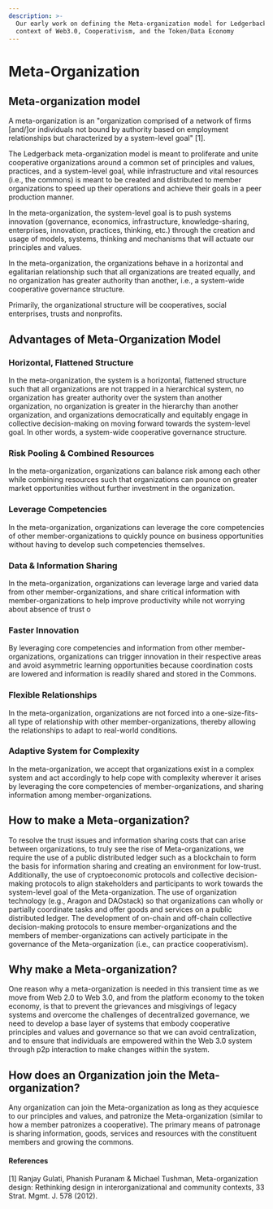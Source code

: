 ```yaml
---
description: >-
  Our early work on defining the Meta-organization model for Ledgerback in the
  context of Web3.0, Cooperativism, and the Token/Data Economy
---
```


# Meta-Organization

## Meta-organization model ‌ 

A meta-organization is an "organization comprised of a network of firms \[and/\]or individuals not bound by authority based on employment relationships but characterized by a system-level goal" \[1\].

The Ledgerback meta-organization model is meant to proliferate and unite cooperative organizations around a common set of principles and values, practices, and a system-level goal, while infrastructure and vital resources \(i.e., the commons\) is meant to be created and distributed to member organizations to speed up their operations and achieve their goals in a peer production manner.

In the meta-organization, the system-level goal is to push systems innovation \(governance, economics, infrastructure, knowledge-sharing, enterprises, innovation, practices, thinking, etc.\) through the creation and usage of models, systems, thinking and mechanisms that will actuate our principles and values.

In the meta-organization, the organizations behave in a horizontal and egalitarian relationship such that all organizations are treated equally, and no organization has greater authority than another, i.e., a system-wide cooperative governance structure.

Primarily, the organizational structure will be cooperatives, social enterprises, trusts and nonprofits. 

## Advantages of Meta-Organization Model

### Horizontal, Flattened Structure

In the meta-organization, the system is a horizontal, flattened structure such that all organizations are not trapped in a hierarchical system, no organization has greater authority over the system than another organization, no organization is greater in the hierarchy than another organization, and organizations democratically and equitably engage in collective decision-making on moving forward towards the system-level goal. In other words, a system-wide cooperative governance structure.

### Risk Pooling & Combined Resources

In the meta-organization, organizations can balance risk among each other while combining resources such that organizations can pounce on greater market opportunities without further investment in the organization.

### Leverage Competencies

In the meta-organization, organizations can leverage the core competencies of other member-organizations to quickly pounce on business opportunities without having to develop such competencies themselves. 

### Data & Information Sharing

In the meta-organization, organizations can leverage large and varied data from other member-organizations, and share critical information with member-organizations to help improve productivity while not worrying about absence of trust o

### Faster Innovation 

By leveraging core competencies and information from other member-organizations, organizations can trigger innovation in their respective areas and avoid asymmetric learning opportunities because coordination costs are lowered and information is readily shared and stored in the Commons. 

### Flexible Relationships

In the meta-organization, organizations are not forced into a one-size-fits-all type of relationship with other member-organizations, thereby allowing the relationships to adapt to real-world conditions. 

### Adaptive System for Complexity

In the meta-organization, we accept that organizations exist in a complex system and act accordingly to help cope with complexity wherever it arises by leveraging the core competencies of member-organizations, and sharing information among member-organizations.

## How to make a Meta-organization?

To resolve the trust issues and information sharing costs that can arise between organizations, to truly see the rise of Meta-organizations, we require the use of a public distributed ledger such as a blockchain to form the basis for information sharing and creating an environment for low-trust. Additionally, the use of cryptoeconomic protocols and collective decision-making protocols to align stakeholders and participants to work towards the system-level goal of the Meta-organization. The use of organization technology \(e.g., Aragon and DAOstack\) so that organizations can wholly or partially coordinate tasks and offer goods and services on a public distributed ledger. The development of on-chain and off-chain collective decision-making protocols to ensure member-organizations and the members of member-organizations can actively participate in the governance of the Meta-organization \(i.e., can practice cooperativism\). 

## Why make a Meta-organization? 

One reason why a meta-organization is needed in this transient time as we move from Web 2.0 to Web 3.0, and from the platform economy to the token economy, is that to prevent the grievances and misgivings of legacy systems and overcome the challenges of decentralized governance, we need to develop a base layer of systems that embody cooperative principles and values and governance so that we can avoid centralization, and to ensure that individuals are empowered within the Web 3.0 system through p2p interaction to make changes within the system.

## ‌How does an Organization join the Meta-organization?

Any organization can join the Meta-organization as long as they acquiesce to our principles and values, and patronize the Meta-organization \(similar to how a member patronizes a cooperative\). The primary means of patronage is sharing information, goods, services and resources with the constituent members and growing the commons.



#### References

\[1\] Ranjay Gulati, Phanish Puranam & Michael Tushman, Meta-organization design: Rethinking design in interorganizational and community contexts, 33 Strat. Mgmt. J. 578 \(2012\).

